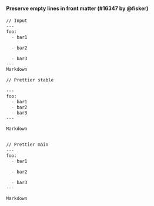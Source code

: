 #### Preserve empty lines in front matter (#16347 by @fisker)

<!-- prettier-ignore -->
```markdown
// Input
---
foo:
  - bar1

  - bar2

  - bar3
---
Markdown

// Prettier stable

---
foo:
  - bar1
  - bar2
  - bar3
---

Markdown


// Prettier main
---
foo:
  - bar1

  - bar2

  - bar3
---

Markdown
```
